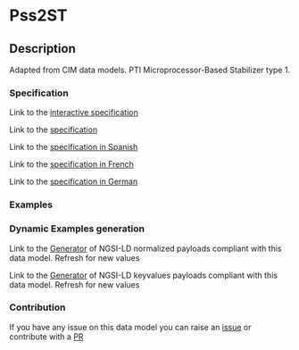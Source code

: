 # Pss2ST

## Description 

Adapted from CIM data models. PTI Microprocessor-Based Stabilizer type 1.
### Specification

Link to the [interactive specification](https://swagger.lab.fiware.org/?url=https://smart-data-models.github.io/dataModel.EnergyCIM/Pss2ST/swagger.yaml)

Link to the [specification](https://smart-data-models.github.io/dataModel.EnergyCIM/Pss2ST/doc/spec.md)

Link to the [specification in Spanish](https://smart-data-models.github.io/dataModel.EnergyCIM/Pss2ST/doc/spec_ES.md)

Link to the [specification in French](https://smart-data-models.github.io/dataModel.EnergyCIM/Pss2ST/doc/spec_FR.md)

Link to the [specification in German](https://smart-data-models.github.io/dataModel.EnergyCIM/Pss2ST/doc/spec_DE.md)
### Examples
### Dynamic Examples generation

Link to the [Generator](https://smartdatamodels.org/extra/ngsi-ld_generator_v0.92.php?schemaUrl=https://raw.githubusercontent.com/smart-data-models/dataModel.EnergyCIM/master/Pss2ST/schema.json&email=info@smartdatamodels.org) of NGSI-LD normalized payloads compliant with this data model. Refresh for new values

Link to the [Generator](https://smartdatamodels.org/extra/ngsi-ld_generator_keyvalues_v0.92.php?schemaUrl=https://raw.githubusercontent.com/smart-data-models/dataModel.EnergyCIM/master/Pss2ST/schema.json&email=info@smartdatamodels.org) of NGSI-LD keyvalues payloads compliant with this data model. Refresh for new values
### Contribution

 If you have any issue on this data model you can raise an [issue](https://github.com/smart-data-models/dataModel.EnergyCIM/issues)  or contribute with a [PR](https://github.com/smart-data-models/dataModel.EnergyCIM/pulls)